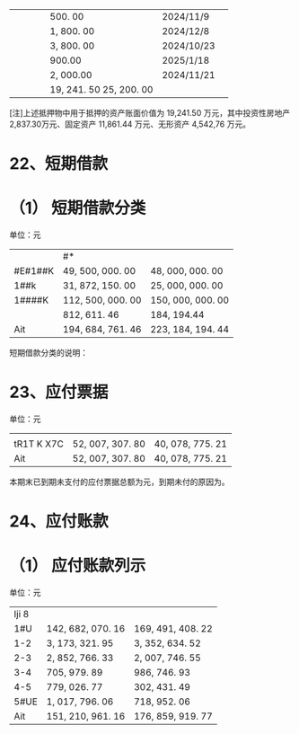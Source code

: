 <table><tr><td rowspan="6"></td><td rowspan="6"></td><td rowspan="6"></td><td rowspan="6"></td><td>500. 00</td><td>2024/11/9</td><td rowspan="7"></td></tr><tr><td>1, 800. 00</td><td>2024/12/8</td></tr><tr><td>3, 800. 00</td><td>2024/10/23</td></tr><tr><td>900.00</td><td>2025/1/18</td></tr><tr><td>2, 000.00</td><td>2024/11/21</td></tr><tr><td>19, 241. 50 25, 200. 00</td><td></td></tr></table>

[注]上述抵押物中用于抵押的资产账面价值为 19,241.50 万元，其中投资性房地产 2,837.30万元、固定资产 11,861.44 万元、无形资产 4,542,76 万元。

# 22、短期借款

# （1） 短期借款分类

单位：元  

<table><tr><td></td><td>#*</td><td></td></tr><tr><td>#E#1##K</td><td>49, 500, 000. 00</td><td>48, 000, 000. 00</td></tr><tr><td>1##k</td><td>31, 872, 150. 00</td><td>25, 000, 000. 00</td></tr><tr><td>1####K</td><td>112, 500, 000. 00</td><td>150, 000, 000. 00</td></tr><tr><td></td><td>812, 611. 46</td><td>184, 194.44</td></tr><tr><td>Ait</td><td>194, 684, 761. 46</td><td>223, 184, 194. 44</td></tr></table>

短期借款分类的说明：

# 23、应付票据

单位：元  

<table><tr><td></td><td></td><td></td></tr><tr><td>tR1T K X7C</td><td>52, 007, 307. 80</td><td>40, 078, 775. 21</td></tr><tr><td>Ait</td><td>52, 007, 307. 80</td><td>40, 078, 775. 21</td></tr></table>

本期末已到期未支付的应付票据总额为元，到期未付的原因为。

# 24、应付账款

# （1） 应付账款列示

单位：元  

<table><tr><td>Iji 8</td><td></td><td></td></tr><tr><td>1#U</td><td>142, 682, 070. 16</td><td>169, 491, 408. 22</td></tr><tr><td>1-2 </td><td>3, 173, 321. 95</td><td>3, 352, 634. 52</td></tr><tr><td>2-3 </td><td>2, 852, 766. 33</td><td>2, 007, 746. 55</td></tr><tr><td>3-4</td><td>705, 979. 89</td><td>986, 746. 93</td></tr><tr><td>4-5</td><td>779, 026. 77</td><td>302, 431. 49</td></tr><tr><td>5#UE</td><td>1, 017, 796. 06</td><td>718, 952. 06</td></tr><tr><td>Ait</td><td>151, 210, 961. 16</td><td>176, 859, 919. 77</td></tr></table>